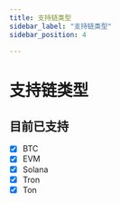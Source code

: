 ```yaml
---
title: 支持链类型
sidebar_label: "支持链类型"
sidebar_position: 4

---
```


# 支持链类型

## 目前已支持

- [x] BTC
- [x] EVM
- [x] Solana
- [x] Tron
- [x] Ton
